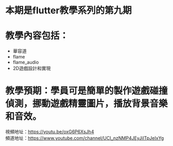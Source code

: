 # 本期是flutter教學系列的第九期

# 教學內容包括：
- 華容道 
- flame
- flame_audio
- 2D遊戲設計和實現
# 教學預期：學員可是簡單的製作遊戲碰撞偵測，挪動遊戲精靈圖片，播放背景音樂和音效。
視頻地址：https://youtu.be/oxG6P6XsJh4 <br>
頻道地址：https://www.youtube.com/channel/UCI_nzNMP4JEyJiITpJeIxYg
